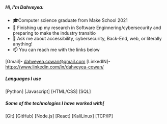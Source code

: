 ##### Hi, I'm Dahveyea:

- 🎓Computer science graduate from Make School 2021
- :test_tube: Finishing up my research in Software Enginnering/cybersecurity and preparing to make the industry transitio
- :speech_balloon: Ask me about accessibility, cybersecurity, Back-End, web, or literally anything!
- :mailbox: You can reach me with the links below

[Gmail]- dahveyea.cowan@gmail.com
[LinkedIN]- https://www.linkedin.com/in/dahveyea-cowan/


##### Languages I use
[Python]
[Javascript]
[HTML/CSS]
[SQL]

##### Some of the technologies I have worked with[
[Git]
[GitHub]
[Node.js]
[React]
[KaliLinux]
[TCP/IP]
